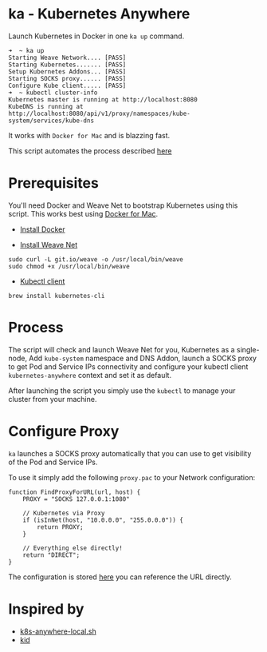 # ka - Kubernetes Anywhere

Launch Kubernetes in Docker in one `ka up` command.

```
➜  ~ ka up
Starting Weave Network.... [PASS]
Starting Kubernetes....... [PASS]
Setup Kubernetes Addons... [PASS]
Starting SOCKS proxy...... [PASS]
Configure Kube client..... [PASS]
➜  ~ kubectl cluster-info
Kubernetes master is running at http://localhost:8080
KubeDNS is running at http://localhost:8080/api/v1/proxy/namespaces/kube-system/services/kube-dns
```

It works with `Docker for Mac` and is blazzing fast.

This script automates the process described [here](https://github.com/weaveworks/kubernetes-anywhere/blob/master/DOCKER_FOR_MAC.md)

# Prerequisites

You'll need Docker and Weave Net to bootstrap Kubernetes using this script. This works best using [Docker for Mac](https://blog.docker.com/2016/03/docker-for-mac-windows-beta/).

* [Install Docker](https://www.docker.com/)

* [Install Weave Net](https://www.weave.works/install-weave-net/)

```
sudo curl -L git.io/weave -o /usr/local/bin/weave
sudo chmod +x /usr/local/bin/weave
```

* [Kubectl client](http://kubernetes.io/docs/getting-started-guides/binary_release/)

```
brew install kubernetes-cli
```

# Process

The script will check and launch Weave Net for you, Kubernetes as a single-node, Add `kube-system` namespace and DNS Addon, launch a SOCKS 
proxy to get Pod and Service IPs connectivity and configure your kubectl client `kubernetes-anywhere` context and set it as default.

After launching the script you simply use the `kubectl` to manage your cluster from your machine.

# Configure Proxy


`ka` launches a SOCKS proxy automatically that you can use to get visibility of the Pod and Service IPs.

To use it simply add the following `proxy.pac` to your Network configuration:

```
function FindProxyForURL(url, host) {
    PROXY = "SOCKS 127.0.0.1:1080"

    // Kubernetes via Proxy
    if (isInNet(host, "10.0.0.0", "255.0.0.0")) {
        return PROXY;
    }

    // Everything else directly!
    return "DIRECT";
}
```

The configuration is stored [here](https://gist.githubusercontent.com/spiddy/e54ef788c516e935daeba2a5cb80a2d7/raw/3203f6213ec39b6f5cce2ad28cdce0ff1e4a3ebe/proxy.pac
) you can reference the URL directly.

# Inspired by

* [k8s-anywhere-local.sh](https://gist.github.com/errordeveloper/e46a67c819c92016225353cb7a17891e)
* [kid](https://github.com/vyshane/kid) 
